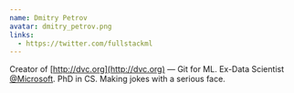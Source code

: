 ```yaml
---
name: Dmitry Petrov
avatar: dmitry_petrov.png
links:
  - https://twitter.com/fullstackml
---
```


Creator of [http://dvc.org](http://dvc.org) — Git for ML. Ex-Data Scientist
[@Microsoft](http://twitter.com/Microsoft). PhD in CS. Making jokes with a
serious face.
